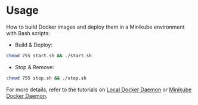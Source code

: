 # Usage

How to build Docker images and deploy them in a Minikube environment with Bash scripts:

* Build & Deploy: 
```bash
chmod 755 start.sh && ./start.sh
```

* Stop & Remove:
```bash
chmod 755 stop.sh && ./stop.sh
```

For more details, refer to the tutorials on [Local Docker Daemon](https://github.com/LamSut/Play-with-Containers/blob/main/3.frontend/vue-nginx/tutorial-local.md) or [Minikube Docker Daemon](https://github.com/LamSut/Play-with-Containers/blob/main/3.frontend/vue-nginx/tutorial-minikube.md).

